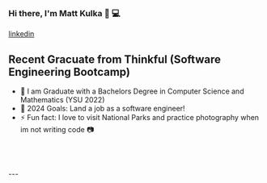 ### Hi there, I'm Matt Kulka 👋 💻
[linkedin](https://www.linkedin.com/in/matt-kulka-9b6a38187/)
## Recent Gracuate from Thinkful (Software Engineering Bootcamp)
- 🔭 I am Graduate with a Bachelors Degree in Computer Science and Mathematics (YSU 2022)
- 🥅 2024 Goals: Land a job as a software engineer!
- ⚡ Fun fact: I love to visit National Parks and practice photography when im not writing code 📷 
<br />
<br />
<br />
---
